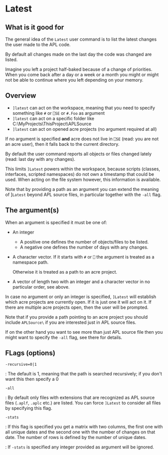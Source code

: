 # Latest

## What is it good for

The general idea of the `Latest` user command is to list the latest changes the user made to the APL code.

By default all changes made on the last day the code was changed are listed.

Imagine you left a project half-baked because of a change of priorities. When you come back after a day or a week or a month you might or might not be able to continue where you left depending on your memory.

## Overview

* `]latest` can act on the workspace, meaning that you need to specify something like `#` or `⎕SE` or `#.Foo` as argument
* `]latest` can act on a specific folder like C:\MyProjects\ThisProject\APLSource
* `]latest` can act on opened acre projects (no argument required at all)

If no argument is specified **and** acre does not live in `⎕SE` (read: you are not an acre user), then it falls 
back to the current directory.

By default the user command reports all objects or files changed lately (read: last day with any changes).

This limits `]Latest` powers within the workspace, because scripts (classes, interfaces, scripted namespaces) do
not own a timestamp that could be used. When acting on the file system however, this information is available.

Note that by providing a path as an argument you can extend the meaning of ]`Latest` beyond APL source files, in
particular together with the `-all` flag.

## The argument(s)

When an argument is specified it must be one of:

* An integer
  * A positive one defines the number of objects/files to be listed.
  * A negative one defines the number of days with any changes.
* A character vector. If it starts with `#` or `⎕` the argument is treated as a namespace path.

  Otherwise it is treated as a path to an acre project.
* A vector of length two with an integer and a character vector in no particular order, see above.

In case no argument or only an integer is specified, `]Latest` will establish which acre projects are currently open.
If it is just one it will act on it. If there are multiple acre projects open, then the user will be prompted.

Note that if you provide a path pointing to an acre project you should include `APLSource\` if you are interested just in APL source files. 

If on the other hand you want to see more than just APL source file then you might want to specify the `-all` flag,
see there for details.

## FLags (options)

`-recursive=0|1`

: The default is 1, meaning that the path is searched recursively;
  if you don't want this then specify a 0
       
`-all`

: By default only files with extensions that are recognized as APL source files (`.aplf`, `.aplc` etc.) are
  listed. You can force `]Latest` to consider all files by specifying this flag.

`-stats`

: If this flag is specified you get a matrix with two columns, the first
  one with all unique dates and the second one with the number of changes
  on that date. The number of rows is defined by the number of unique dates.

: If `-stats` is specified any integer provided as argument will be ignored.